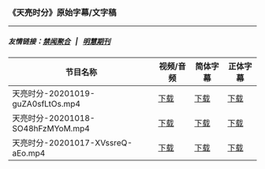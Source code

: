 ### 《天亮时分》原始字幕/文字稿
---
##### 友情链接：[禁闻聚合](https://github.com/gfw-breaker/banned-news) &nbsp;&nbsp;|&nbsp;&nbsp; [明慧期刊](https://github.com/gfw-breaker/mh-qikan) 
| 节目名称 | 视频/音频 | 简体字幕 | 正体字幕 |
|---|---|---|---|
| 天亮时分-20201019-guZA0sfLtOs.mp4 | [下载](https://y2mate.com/zh-cn/search/guZA0sfLtOs) | [下载](../channels/tianliang/_guZA0sfLtOs.srt?raw=true) | [下载](../channels/tianliang/_guZA0sfLtOs.tw.srt?raw=true) | 
| 天亮时分-20201018-SO48hFzMYoM.mp4 | [下载](https://y2mate.com/zh-cn/search/SO48hFzMYoM) | [下载](../channels/tianliang/_SO48hFzMYoM.srt?raw=true) | [下载](../channels/tianliang/_SO48hFzMYoM.tw.srt?raw=true) | 
| 天亮时分-20201017-XVssreQ-aEo.mp4 | [下载](https://y2mate.com/zh-cn/search/XVssreQ-aEo) | [下载](../channels/tianliang/_XVssreQ-aEo.srt?raw=true) | [下载](../channels/tianliang/_XVssreQ-aEo.tw.srt?raw=true) | 
